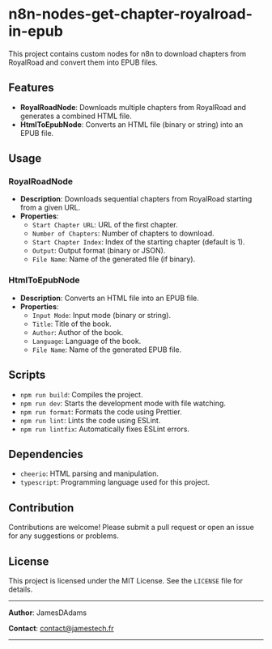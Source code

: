# n8n-nodes-get-chapter-royalroad-in-epub

This project contains custom nodes for n8n to download chapters from RoyalRoad and convert them into EPUB files.

## Features

- **RoyalRoadNode**: Downloads multiple chapters from RoyalRoad and generates a combined HTML file.
- **HtmlToEpubNode**: Converts an HTML file (binary or string) into an EPUB file.

## Usage

### RoyalRoadNode

- **Description**: Downloads sequential chapters from RoyalRoad starting from a given URL.
- **Properties**:
  - `Start Chapter URL`: URL of the first chapter.
  - `Number of Chapters`: Number of chapters to download.
  - `Start Chapter Index`: Index of the starting chapter (default is 1).
  - `Output`: Output format (binary or JSON).
  - `File Name`: Name of the generated file (if binary).

### HtmlToEpubNode

- **Description**: Converts an HTML file into an EPUB file.
- **Properties**:
  - `Input Mode`: Input mode (binary or string).
  - `Title`: Title of the book.
  - `Author`: Author of the book.
  - `Language`: Language of the book.
  - `File Name`: Name of the generated EPUB file.

## Scripts

- `npm run build`: Compiles the project.
- `npm run dev`: Starts the development mode with file watching.
- `npm run format`: Formats the code using Prettier.
- `npm run lint`: Lints the code using ESLint.
- `npm run lintfix`: Automatically fixes ESLint errors.

## Dependencies

- `cheerio`: HTML parsing and manipulation.
- `typescript`: Programming language used for this project.

## Contribution

Contributions are welcome! Please submit a pull request or open an issue for any suggestions or problems.

## License

This project is licensed under the MIT License. See the `LICENSE` file for details.

---

**Author**: JamesDAdams

**Contact**: contact@jamestech.fr

---
